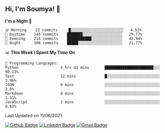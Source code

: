 ## Hi, I'm Soumya! 👋

<!--START_SECTION:waka-->
**I'm a Night 🦉** 

```text
🌞 Morning    22 commits     █░░░░░░░░░░░░░░░░░░░░░░░░   4.52% 
🌆 Daytime    145 commits    ███████░░░░░░░░░░░░░░░░░░   29.77% 
🌃 Evening    214 commits    ███████████░░░░░░░░░░░░░░   43.94% 
🌙 Night      106 commits    █████░░░░░░░░░░░░░░░░░░░░   21.77%

```


📊 **This Week I Spent My Time On** 

```text
💬 Programming Languages: 
Python                   4 hrs 43 mins       ██████████████████████░░░   90.13% 
Text                     12 mins             █░░░░░░░░░░░░░░░░░░░░░░░░   3.96% 
JSON                     8 mins              ░░░░░░░░░░░░░░░░░░░░░░░░░   2.6% 
Markdown                 4 mins              ░░░░░░░░░░░░░░░░░░░░░░░░░   1.31% 
JavaScript               2 mins              ░░░░░░░░░░░░░░░░░░░░░░░░░   0.82%

```


 Last Updated on 11/06/2021
<!--END_SECTION:waka-->

[![Github Badge](https://img.shields.io/badge/-rubyruins-grey?style=for-the-badge&logo=github&logoColor=white&link=https://github.com/rubyruins/)](https://www.github.com/rubyruins/) 
[![Linkedin Badge](https://img.shields.io/badge/-Soumya%20Parekh-0072b1?style=for-the-badge&logo=Linkedin&logoColor=white&link=https://www.linkedin.com/in/Soumya-Parekh/)](https://www.linkedin.com/in/Soumya-Parekh/) 
[![Gmail Badge](https://img.shields.io/badge/-soumya.parekh@somaiya.edu-c14438?style=for-the-badge&logo=Gmail&logoColor=white&link=mailto:soumya.parekh@somaiya.edu)](mailto:soumya.parekh@somaiya.edu) 
